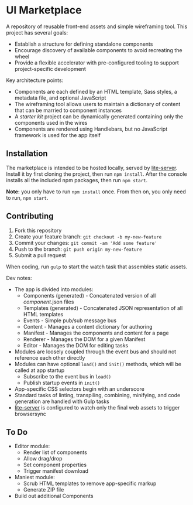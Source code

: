 # UI Marketplace

A repository of reusable front-end assets and simple wireframing tool.  This project has several goals:

* Establish a structure for defining standalone components
* Encourage discovery of available components to avoid recreating the wheel
* Provide a flexible accelerator with pre-configured tooling to support project-specific development

Key architecture points:

* Components are each defined by an HTML template, Sass styles, a metadata file, and optional JavaScript
* The wireframing tool allows users to maintain a dictionary of content that can be married to component instances
* A _starter kit_ project can be dynamically generated containing only the components used in the wires
* Components are rendered using Handlebars, but no JavaScript framework is used for the app itself

## Installation

The marketplace is intended to be hosted locally, served by [lite-server][1].  Install it by first cloning the project, then run `npm install`. After the console installs all the included npm packages, then run `npm start`.

**Note:** you only have to run `npm install` once. From then on, you only need to run, `npm start`.

## Contributing

1. Fork this repository
1. Create your feature branch: `git checkout -b my-new-feature`
1. Commit your changes: `git commit -am 'Add some feature'`
1. Push to the branch: `git push origin my-new-feature`
1. Submit a pull request

When coding, run `gulp` to start the watch task that assembles static assets.

Dev notes:

* The app is divided into modules:
    * Components (generated) - Concatenated version of all _component_.json files
    * Templates (generated) - Concatenated JSON representation of all HTML templates
    * Events - Simple pub/sub message bus
    * Content - Manages a content dictionary for authoring
    * Manifest - Manages the components and content for a page
    * Renderer - Manages the DOM for a given Manifest
    * Editor - Manages the DOM for editing tasks
* Modules are loosely coupled through the event bus and should not reference each other directly
* Modules can have optional `load()` and `init()` methods, which will be called at app startup
    * Subscribe to the event bus in `load()`
    * Publish startup events in `init()`
* App-specific CSS selectors begin with an underscore
* Standard tasks of linting, transpiling, combining, minifying, and code generation are handled with Gulp tasks
* [lite-server][1] is configured to watch only the final web assets to trigger browsersync

[1]: https://github.com/johnpapa/lite-server

## To Do

* Editor module:
    * Render list of components
    * Allow drag/drop
    * Set component properties
    * Trigger manifest download
* Maniest module:
    * Scrub HTML templates to remove app-specific markup
    * Generate ZIP file
* Build out additional Components
